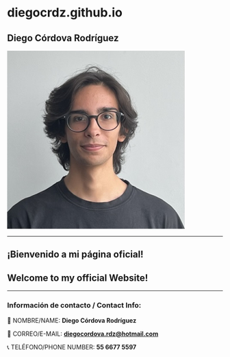 # diegocrdz.github.io

## Diego Córdova Rodríguez

![](img.jpeg)

---

## **¡Bienvenido a mi página oficial!**
## **Welcome to my official Website!**

---

### Información de contacto / Contact Info:

	
:boy: NOMBRE/NAME: **Diego Córdova Rodríguez**

:email: CORREO/E-MAIL: **diegocordova.rdz@hotmail.com**

:telephone_receiver: TELÉFONO/PHONE NUMBER: **55 6677 5597**